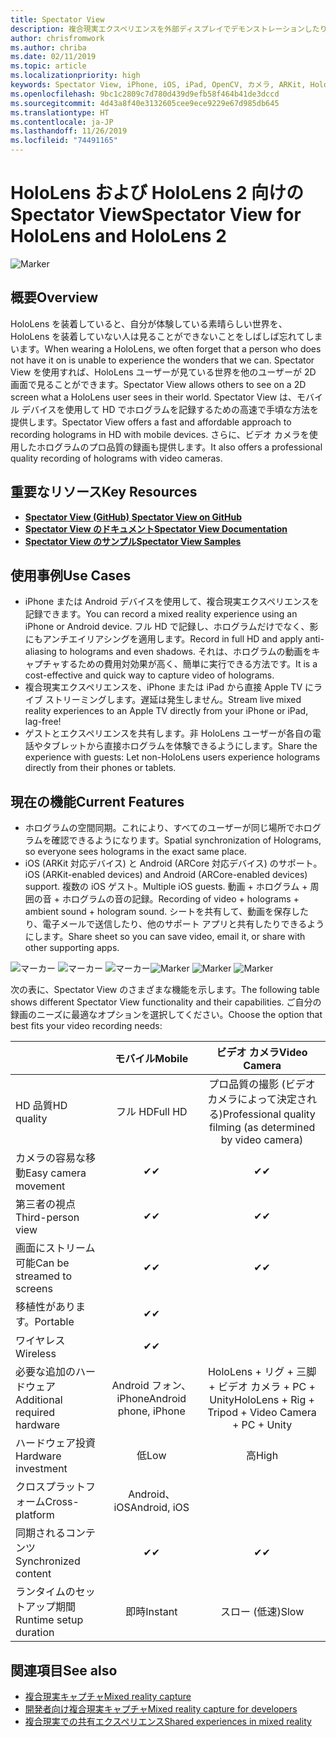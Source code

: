 ```yaml
---
title: Spectator View
description: 複合現実エクスペリエンスを外部ディスプレイでデモンストレーションしたり録画したりする手段として、外部デバイスからのホログラムを視覚化します。
author: chrisfromwork
ms.author: chriba
ms.date: 02/11/2019
ms.topic: article
ms.localizationpriority: high
keywords: Spectator View, iPhone, iOS, iPad, OpenCV, カメラ, ARKit, HoloLens, 複合現実, MixedRealityToolkit, デモ, 記録
ms.openlocfilehash: 9bc1c2809c7d780d439d9efb58f464b41de3dccd
ms.sourcegitcommit: 4d43a8f40e3132605cee9ece9229e67d985db645
ms.translationtype: HT
ms.contentlocale: ja-JP
ms.lasthandoff: 11/26/2019
ms.locfileid: "74491165"
---
```

# <a name="spectator-view-for-hololens-and-hololens-2"></a><span data-ttu-id="62cff-104">HoloLens および HoloLens 2 向けの Spectator View</span><span class="sxs-lookup"><span data-stu-id="62cff-104">Spectator View for HoloLens and HoloLens 2</span></span>

![Marker](images/SpecViewPhoneHero.jpg)

## <a name="overview"></a><span data-ttu-id="62cff-106">概要</span><span class="sxs-lookup"><span data-stu-id="62cff-106">Overview</span></span>

<span data-ttu-id="62cff-107">HoloLens を装着していると、自分が体験している素晴らしい世界を、HoloLens を装着していない人は見ることができないことをしばしば忘れてしまいます。</span><span class="sxs-lookup"><span data-stu-id="62cff-107">When wearing a HoloLens, we often forget that a person who does not have it on is unable to experience the wonders that we can.</span></span> <span data-ttu-id="62cff-108">Spectator View を使用すれば、HoloLens ユーザーが見ている世界を他のユーザーが 2D 画面で見ることができます。</span><span class="sxs-lookup"><span data-stu-id="62cff-108">Spectator View allows others to see on a 2D screen what a HoloLens user sees in their world.</span></span>
<span data-ttu-id="62cff-109">Spectator View は、モバイル デバイスを使用して HD でホログラムを記録するための高速で手頃な方法を提供します。</span><span class="sxs-lookup"><span data-stu-id="62cff-109">Spectator View offers a fast and affordable approach to recording holograms in HD with mobile devices.</span></span> <span data-ttu-id="62cff-110">さらに、ビデオ カメラを使用したホログラムのプロ品質の録画も提供します。</span><span class="sxs-lookup"><span data-stu-id="62cff-110">It also offers a professional quality recording of holograms with video cameras.</span></span>

## <a name="key-resources"></a><span data-ttu-id="62cff-111">重要なリソース</span><span class="sxs-lookup"><span data-stu-id="62cff-111">Key Resources</span></span>

* [<span data-ttu-id="62cff-112">**Spectator View (GitHub)** </span><span class="sxs-lookup"><span data-stu-id="62cff-112">**Spectator View on GitHub**</span></span>](https://github.com/microsoft/MixedReality-SpectatorView)
* [<span data-ttu-id="62cff-113">**Spectator View のドキュメント**</span><span class="sxs-lookup"><span data-stu-id="62cff-113">**Spectator View Documentation**</span></span>](https://microsoft.github.io/MixedReality-SpectatorView/README.html)
* [<span data-ttu-id="62cff-114">**Spectator View のサンプル**</span><span class="sxs-lookup"><span data-stu-id="62cff-114">**Spectator View Samples**</span></span>](https://github.com/microsoft/MixedReality-SpectatorView/tree/master/samples)

## <a name="use-cases"></a><span data-ttu-id="62cff-115">使用事例</span><span class="sxs-lookup"><span data-stu-id="62cff-115">Use Cases</span></span>
* <span data-ttu-id="62cff-116">iPhone または Android デバイスを使用して、複合現実エクスペリエンスを記録できます。</span><span class="sxs-lookup"><span data-stu-id="62cff-116">You can record a mixed reality experience using an iPhone or Android device.</span></span> <span data-ttu-id="62cff-117">フル HD で記録し、ホログラムだけでなく、影にもアンチエイリアシングを適用します。</span><span class="sxs-lookup"><span data-stu-id="62cff-117">Record in full HD and apply anti-aliasing to holograms and even shadows.</span></span> <span data-ttu-id="62cff-118">それは、ホログラムの動画をキャプチャするための費用対効果が高く、簡単に実行できる方法です。</span><span class="sxs-lookup"><span data-stu-id="62cff-118">It is a cost-effective and quick way to capture video of holograms.</span></span>
* <span data-ttu-id="62cff-119">複合現実エクスペリエンスを、iPhone または iPad から直接 Apple TV にライブ ストリーミングします。遅延は発生しません。</span><span class="sxs-lookup"><span data-stu-id="62cff-119">Stream live mixed reality experiences to an Apple TV directly from your iPhone or iPad, lag-free!</span></span>
* <span data-ttu-id="62cff-120">ゲストとエクスペリエンスを共有します。非 HoloLens ユーザーが各自の電話やタブレットから直接ホログラムを体験できるようにします。</span><span class="sxs-lookup"><span data-stu-id="62cff-120">Share the experience with guests: Let non-HoloLens users experience holograms directly from their phones or tablets.</span></span>

## <a name="current-features"></a><span data-ttu-id="62cff-121">現在の機能</span><span class="sxs-lookup"><span data-stu-id="62cff-121">Current Features</span></span>

* <span data-ttu-id="62cff-122">ホログラムの空間同期。これにより、すべてのユーザーが同じ場所でホログラムを確認できるようになります。</span><span class="sxs-lookup"><span data-stu-id="62cff-122">Spatial synchronization of Holograms, so everyone sees holograms in the exact same place.</span></span>
* <span data-ttu-id="62cff-123">iOS (ARKit 対応デバイス) と Android (ARCore 対応デバイス) のサポート。</span><span class="sxs-lookup"><span data-stu-id="62cff-123">iOS (ARKit-enabled devices) and Android (ARCore-enabled devices) support.</span></span>
<span data-ttu-id="62cff-124">複数の iOS ゲスト。</span><span class="sxs-lookup"><span data-stu-id="62cff-124">Multiple iOS guests.</span></span>
<span data-ttu-id="62cff-125">動画 + ホログラム + 周囲の音 + ホログラムの音の記録。</span><span class="sxs-lookup"><span data-stu-id="62cff-125">Recording of video + holograms + ambient sound + hologram sound.</span></span>
<span data-ttu-id="62cff-126">シートを共有して、動画を保存したり、電子メールで送信したり、他のサポート アプリと共有したりできるようにします。</span><span class="sxs-lookup"><span data-stu-id="62cff-126">Share sheet so you can save video, email it, or share with other supporting apps.</span></span>

<span data-ttu-id="62cff-127">![マーカー](images/SpecViewPhoneDemo.jpg)
![マーカー](images/hololensspectatorview-500px.jpg) ![マーカー](images/spectatorview-300px.png)</span><span class="sxs-lookup"><span data-stu-id="62cff-127">![Marker](images/SpecViewPhoneDemo.jpg)
![Marker](images/hololensspectatorview-500px.jpg) ![Marker](images/spectatorview-300px.png)</span></span>

<span data-ttu-id="62cff-128">次の表に、Spectator View のさまざまな機能を示します。</span><span class="sxs-lookup"><span data-stu-id="62cff-128">The following table shows different Spectator View functionality and their capabilities.</span></span> <span data-ttu-id="62cff-129">ご自分の録画のニーズに最適なオプションを選択してください。</span><span class="sxs-lookup"><span data-stu-id="62cff-129">Choose the option that best fits your video recording needs:</span></span>

|                                      | <span data-ttu-id="62cff-130">モバイル</span><span class="sxs-lookup"><span data-stu-id="62cff-130">Mobile</span></span>                  |                    <span data-ttu-id="62cff-131">ビデオ カメラ</span><span class="sxs-lookup"><span data-stu-id="62cff-131">Video Camera</span></span>              |
|--------------------------------------|:-----------------------:|:-------------------------------------------:|
| <span data-ttu-id="62cff-132">HD 品質</span><span class="sxs-lookup"><span data-stu-id="62cff-132">HD quality</span></span>                           |         <span data-ttu-id="62cff-133">フル HD</span><span class="sxs-lookup"><span data-stu-id="62cff-133">Full HD</span></span>         |        <span data-ttu-id="62cff-134">プロ品質の撮影 (ビデオ カメラによって決定される)</span><span class="sxs-lookup"><span data-stu-id="62cff-134">Professional quality filming (as determined by video camera)</span></span>      |
| <span data-ttu-id="62cff-135">カメラの容易な移動</span><span class="sxs-lookup"><span data-stu-id="62cff-135">Easy camera movement</span></span>                 |            <span data-ttu-id="62cff-136">✔</span><span class="sxs-lookup"><span data-stu-id="62cff-136">✔</span></span>            |                      <span data-ttu-id="62cff-137">✔</span><span class="sxs-lookup"><span data-stu-id="62cff-137">✔</span></span>                      |
| <span data-ttu-id="62cff-138">第三者の視点</span><span class="sxs-lookup"><span data-stu-id="62cff-138">Third-person view</span></span>                    |            <span data-ttu-id="62cff-139">✔</span><span class="sxs-lookup"><span data-stu-id="62cff-139">✔</span></span>            |                      <span data-ttu-id="62cff-140">✔</span><span class="sxs-lookup"><span data-stu-id="62cff-140">✔</span></span>                      |
| <span data-ttu-id="62cff-141">画面にストリーム可能</span><span class="sxs-lookup"><span data-stu-id="62cff-141">Can be streamed to screens</span></span>           |            <span data-ttu-id="62cff-142">✔</span><span class="sxs-lookup"><span data-stu-id="62cff-142">✔</span></span>            |                      <span data-ttu-id="62cff-143">✔</span><span class="sxs-lookup"><span data-stu-id="62cff-143">✔</span></span>                      |
| <span data-ttu-id="62cff-144">移植性があります。</span><span class="sxs-lookup"><span data-stu-id="62cff-144">Portable</span></span>                             |            <span data-ttu-id="62cff-145">✔</span><span class="sxs-lookup"><span data-stu-id="62cff-145">✔</span></span>            |                                             |
| <span data-ttu-id="62cff-146">ワイヤレス</span><span class="sxs-lookup"><span data-stu-id="62cff-146">Wireless</span></span>                             |            <span data-ttu-id="62cff-147">✔</span><span class="sxs-lookup"><span data-stu-id="62cff-147">✔</span></span>            |                                             |
| <span data-ttu-id="62cff-148">必要な追加のハードウェア</span><span class="sxs-lookup"><span data-stu-id="62cff-148">Additional required hardware</span></span>         |     <span data-ttu-id="62cff-149">Android フォン、iPhone</span><span class="sxs-lookup"><span data-stu-id="62cff-149">Android phone, iPhone</span></span>    | <span data-ttu-id="62cff-150">HoloLens + リグ + 三脚 + ビデオ カメラ + PC + Unity</span><span class="sxs-lookup"><span data-stu-id="62cff-150">HoloLens + Rig + Tripod + Video Camera + PC + Unity</span></span> |
| <span data-ttu-id="62cff-151">ハードウェア投資</span><span class="sxs-lookup"><span data-stu-id="62cff-151">Hardware investment</span></span>                  |           <span data-ttu-id="62cff-152">低</span><span class="sxs-lookup"><span data-stu-id="62cff-152">Low</span></span>            |                     <span data-ttu-id="62cff-153">高</span><span class="sxs-lookup"><span data-stu-id="62cff-153">High</span></span>                    |
| <span data-ttu-id="62cff-154">クロスプラットフォーム</span><span class="sxs-lookup"><span data-stu-id="62cff-154">Cross-platform</span></span>                       |           <span data-ttu-id="62cff-155">Android、iOS</span><span class="sxs-lookup"><span data-stu-id="62cff-155">Android, iOS</span></span>   |                                             |
| <span data-ttu-id="62cff-156">同期されるコンテンツ</span><span class="sxs-lookup"><span data-stu-id="62cff-156">Synchronized content</span></span>                 |            <span data-ttu-id="62cff-157">✔</span><span class="sxs-lookup"><span data-stu-id="62cff-157">✔</span></span>            |                      <span data-ttu-id="62cff-158">✔</span><span class="sxs-lookup"><span data-stu-id="62cff-158">✔</span></span>                      |
| <span data-ttu-id="62cff-159">ランタイムのセットアップ期間</span><span class="sxs-lookup"><span data-stu-id="62cff-159">Runtime setup duration</span></span>               |         <span data-ttu-id="62cff-160">即時</span><span class="sxs-lookup"><span data-stu-id="62cff-160">Instant</span></span>          |                     <span data-ttu-id="62cff-161">スロー (低速)</span><span class="sxs-lookup"><span data-stu-id="62cff-161">Slow</span></span>                    |
## <a name="see-also"></a><span data-ttu-id="62cff-162">関連項目</span><span class="sxs-lookup"><span data-stu-id="62cff-162">See also</span></span>

* [<span data-ttu-id="62cff-163">複合現実キャプチャ</span><span class="sxs-lookup"><span data-stu-id="62cff-163">Mixed reality capture</span></span>](mixed-reality-capture.md) 
* [<span data-ttu-id="62cff-164">開発者向け複合現実キャプチャ</span><span class="sxs-lookup"><span data-stu-id="62cff-164">Mixed reality capture for developers</span></span>](mixed-reality-capture-for-developers.md)
* [<span data-ttu-id="62cff-165">複合現実での共有エクスペリエンス</span><span class="sxs-lookup"><span data-stu-id="62cff-165">Shared experiences in mixed reality</span></span>](shared-experiences-in-mixed-reality.md)

